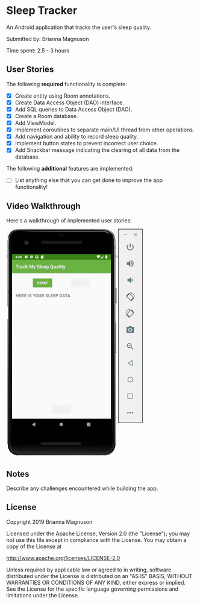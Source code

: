 # Sleep Tracker

An Android application that tracks the user's sleep quality.

Submitted by: Brianna Magnuson

Time spent: 2.5 - 3 hours

## User Stories

The following **required** functionality is complete:

* [x] Create entity using Room annotations.
* [x] Create Data Access Object (DAO) interface.
* [x] Add SQL queries to Data Access Object (DAO).
* [x] Create a Room database.
* [x] Add ViewModel.
* [x] Implement coroutines to separate main/UI thread from other operations.
* [x] Add navigation and ability to record sleep quality.
* [x] Implement button states to prevent incorrect user choice.
* [x] Add Snackbar message indicating the clearing of all data from the database.

The following **additional** features are implemented:

* [ ] List anything else that you can get done to improve the app functionality!

## Video Walkthrough 

Here's a walkthrough of implemented user stories:

<img src='sleep_tracker_demo.gif' title='Sleep Tracker animated demo' alt='Sleep Tracker demo' />

## Notes

Describe any challenges encountered while building the app.

## License

Copyright 2019 Brianna Magnuson

Licensed under the Apache License, Version 2.0 (the "License");
you may not use this file except in compliance with the License.
You may obtain a copy of the License at

http://www.apache.org/licenses/LICENSE-2.0

Unless required by applicable law or agreed to in writing, software
distributed under the License is distributed on an "AS IS" BASIS,
WITHOUT WARRANTIES OR CONDITIONS OF ANY KIND, either express or implied.
See the License for the specific language governing permissions and
limitations under the License.
